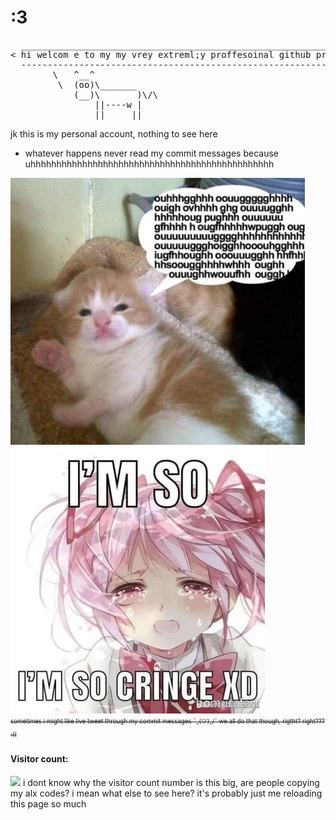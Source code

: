 # :3
<pre>
  _______________________________________________________________
< hi welcom e to my my vrey extreml;y proffesoinal github profile >
  ---------------------------------------------------------------
        \   ^__^
         \  (oo)\_______
            (__)\       )\/\
                ||----w |
                ||     ||
</pre>

<!-- now hire me -->
 jk this is my personal account, nothing to see here
* whatever happens never read my commit messages because uhhhhhhhhhhhhhhhhhhhhhhhhhhhhhhhhhhhhhhhhhhhhhhh  
<!-- * My account is private, so there's nothing really for you to see here unless you're here to steal my ALX codes, in which case I can't stop you -->

![me](https://github.com/oniaz/oniaz/blob/main/me.jpeg "me") <br>
![iam](https://github.com/oniaz/oniaz/blob/main/iam.jpeg "iam") <br>
<sub><sup>~~sometimes i <!-- get carried away and -->might like live tweet through my commit messages ¯\_(ツ)_/¯ we all do that though, rigtht? right??? :((~~</sup></sub>
#### Visitor count:
<img src="https://profile-counter.glitch.me/oniaz/count.svg" />
i dont know why the visitor count number is this big, are people copying my alx codes? i mean what else to see here? it's probably just me reloading this page so much
